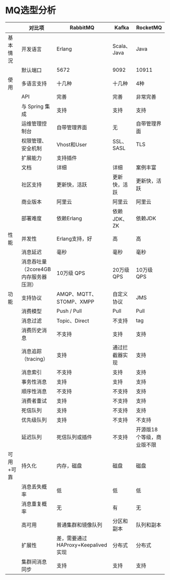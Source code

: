 # MQ选型分析

|           | 对比项                                | RabbitMQ                           | Kafka          | RocketMQ                   |
| --------- | ------------------------------------- | ---------------------------------- | -------------- | -------------------------- |
| 基本情況  | 开发语言                              | Erlang                             | Scala、Java    | Java                       |
|           | 默认端口                              | 5672                               | 9092           | 10911                      |
| 使用      | 多语言支持                            | 十几种                             | 十几种         | 4种                        |
|           | API                                   | 完善                               | 完善           | 非常完善                   |
|           | 与 Spring 集成                        | 支持                               | 支持           | 支持                       |
|           | 运维管理控制台                        | 自带管理界面                       | 无             | 自带管理界面               |
|           | 权限管理、安全机制                    | Vhost和User                        | SSL、SASL      | TLS                        |
|           | 扩展能力                              | 支持插件                           |                |                            |
|           | 文档                                  | 详细                               | 详细           | 案例丰富                   |
|           | 社区支持                              | 更新快，活跃                       | 更新快，活跃   | 更新快，活跃               |
|           | 商业版本                              | 阿里云                             | 阿里云         | 阿里云                     |
|           | 部署难度                              | 依赖Erlang                         | 依赖JDK、ZK    | 依赖JDK                    |
| 性能      | 并发性                                | Erlang支持，好                     | 高             | 高                         |
|           | 消息延迟                              | 毫秒                               | 毫秒           | 毫秒                       |
|           | 消息吞吐量（2core4GB 内存服务器压测） | 10万级 QPS                         | 20万级 QPS     | 10万级 QPS                 |
| 功能      | 支持协议                              | AMQP、MQTT、STOMP、XMPP            | 自定义协议     | JMS                        |
|           | 消费模型                              | Push / Pull                        | Pull           | Pull                       |
|           | 消息过滤                              | Topic、Direct                      | 不支持         | tag                        |
|           | 消费历史消息                          | 不支持                             | 支持           | 支持                       |
|           | 消息追踪（tracing）                   | 支持                               | 通过拦截器实现 | 支持                       |
|           | 消息索引                              | 不支持                             | 支持           | 支持                       |
|           | 事务性消息                            | 支持                               | 支持           | 支持                       |
|           | 顺序性消息                            | 不支持                             | 不支持         | 支持                       |
|           | 消费者重试                            | 支持                               | 不支持         | 支持                       |
|           | 死信队列                              | 支持                               | 不支持         | 支持                       |
|           | 优先级队列                            | 支持                               | 不支持         | 不支持                     |
|           | 延迟队列                              | 死信队列或插件                     | 不支持         | 开源版18个等级，商业版不限 |
| 可用+可靠 | 持久化                                | 内存，磁盘                         | 磁盘           | 磁盘                       |
|           | 消息丢失概率                          | 低                                 | 低             | 低                         |
|           | 消息重复概率                          | 无                                 | 有             | 无                         |
|           | 高可用                                | 普通集群和镜像队列                 | 分区和副本     | 队列和副本                 |
|           | 扩展性                                | 差，需要通过HAProxy+Keepalived实现 | 分布式         | 分布式                     |
|           | 集群间消息同步                        | 支持                               | 支持           | 支持                       |

